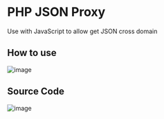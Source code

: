 # PHP JSON Proxy

Use with JavaScript to allow get JSON cross domain

## How to use

![image](https://github.com/user-attachments/assets/3beb160f-149f-442a-bd48-1582286be755)

## Source Code

![image](https://github.com/user-attachments/assets/3cdd0fdb-447f-49fe-8edb-17bac98fa44a)
